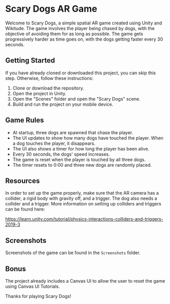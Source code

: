 # Scary Dogs AR Game

Welcome to Scary Dogs, a simple spatial AR game created using Unity and Wikitude. The game involves the player being chased by dogs, with the objective of avoiding them for as long as possible. The game gets progressively harder as time goes on, with the dogs getting faster every 30 seconds.

## Getting Started

If you have already cloned or downloaded this project, you can skip this step. Otherwise, follow these instructions:

1. Clone or download the repository.
2. Open the project in Unity.
3. Open the "Scenes" folder and open the "Scary Dogs" scene.
4. Build and run the project on your mobile device.

## Game Rules

* At startup, three dogs are spawned that chase the player.
* The UI updates to show how many dogs have touched the player. When a dog touches the player, it disappears.
* The UI also shows a timer for how long the player has been alive.
* Every 30 seconds, the dogs' speed increases.
* The game is reset when the player is touched by all three dogs.
* The timer resets to 0:00 and three new dogs are randomly placed.

## Resources

In order to set up the game properly, make sure that the AR camera has a collider, a rigid body with gravity off, and a trigger. The dog also needs a collider and a trigger. More information on setting up colliders and triggers can be found here:

https://learn.unity.com/tutorial/physics-interactions-colliders-and-triggers-2019-3

## Screenshots

Screenshots of the game can be found in the `Screenshots` folder.

## Bonus

The project already includes a Canvas UI to allow the user to reset the game using Canvas UI Tutorials.

Thanks for playing Scary Dogs!
